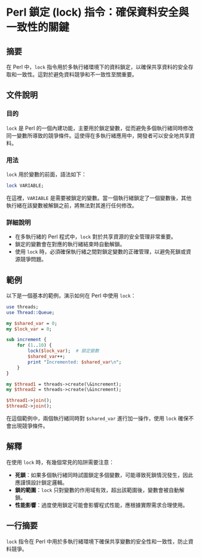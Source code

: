 <!--
Meta Description: # Perl 鎖定 (lock) 指令：確保資料安全與一致性的關鍵 ## 摘要 在 Perl 中，`lock` 指令用於多執行緒環境下的資料鎖定，以確保共享資料的安全存取和一致性。這對於避免資料競爭和不一致性至關重要。 ## 文件說明 ### 目的 `lock` 是 Perl 的一個內建功能，主要用...
Meta Keywords: lock, perl, shared_var, threads, increment
-->

# Perl 鎖定 (lock) 指令：確保資料安全與一致性的關鍵

## 摘要
在 Perl 中，`lock` 指令用於多執行緒環境下的資料鎖定，以確保共享資料的安全存取和一致性。這對於避免資料競爭和不一致性至關重要。

## 文件說明
### 目的
`lock` 是 Perl 的一個內建功能，主要用於鎖定變數，從而避免多個執行緒同時修改同一變數所導致的競爭條件。這使得在多執行緒應用中，開發者可以安全地共享資料。

### 用法
`lock` 用於變數的前面，語法如下：

```perl
lock VARIABLE;
```

在這裡，`VARIABLE` 是需要被鎖定的變數。當一個執行緒鎖定了一個變數後，其他執行緒在該變數被解鎖之前，將無法對其進行任何修改。

### 詳細說明
- 在多執行緒的 Perl 程式中，`lock` 對於共享資源的安全管理非常重要。
- 鎖定的變數會在對應的執行緒結束時自動解鎖。
- 使用 `lock` 時，必須確保執行緒之間對鎖定變數的正確管理，以避免死鎖或資源競爭問題。

## 範例
以下是一個基本的範例，演示如何在 Perl 中使用 `lock`：

```perl
use threads;
use Thread::Queue;

my $shared_var = 0;
my $lock_var = 0;

sub increment {
    for (1..10) {
        lock($lock_var);  # 鎖定變數
        $shared_var++;
        print "Incremented: $shared_var\n";
    }
}

my $thread1 = threads->create(\&increment);
my $thread2 = threads->create(\&increment);

$thread1->join();
$thread2->join();
```

在這個範例中，兩個執行緒同時對 `$shared_var` 進行加一操作，使用 `lock` 確保不會出現競爭條件。

## 解釋
在使用 `lock` 時，有幾個常見的陷阱需要注意：

- **死鎖**：如果多個執行緒同時試圖鎖定多個變數，可能導致死鎖情況發生，因此應謹慎設計鎖定邏輯。
- **鎖的範圍**：`lock` 只對變數的作用域有效，超出該範圍後，變數會被自動解鎖。
- **性能影響**：過度使用鎖定可能會影響程式性能，應根據實際需求合理使用。

## 一行摘要
`lock` 指令在 Perl 中用於多執行緒環境下確保共享變數的安全性和一致性，防止資料競爭。